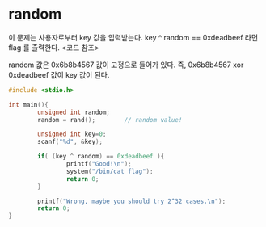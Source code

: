 # random
이 문제는 사용자로부터 key 값을 입력받는다. key ^ random == 0xdeadbeef 라면 flag 를 출력한다. <코드 참조>

random 값은 0x6b8b4567 값이 고정으로 들어가 있다. 즉, 0x6b8b4567 xor 0xdeadbeef 값이 key 값이 된다.


```c
#include <stdio.h>

int main(){
        unsigned int random;
        random = rand();        // random value!

        unsigned int key=0;
        scanf("%d", &key);

        if( (key ^ random) == 0xdeadbeef ){
                printf("Good!\n");
                system("/bin/cat flag");
                return 0;
        }

        printf("Wrong, maybe you should try 2^32 cases.\n");
        return 0;
}
```